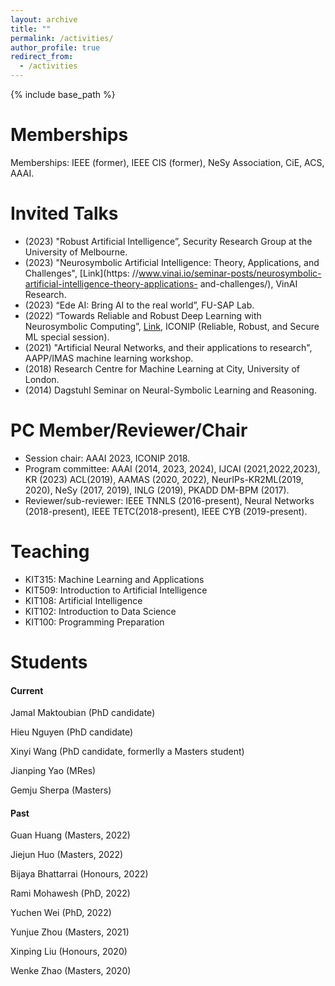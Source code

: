 ```yaml
---
layout: archive
title: ""
permalink: /activities/
author_profile: true
redirect_from:
  - /activities
---
```


{% include base_path %}

Memberships
======
Memberships: IEEE (former), IEEE CIS (former), NeSy Association, CiE, ACS, AAAI.

Invited Talks
======
* (2023) "Robust Artificial Intelligence”, Security Research Group at the University of Melbourne.
* (2023) "Neurosymbolic Artificial Intelligence: Theory, Applications, and Challenges", [Link](https: //www.vinai.io/seminar-posts/neurosymbolic-artificial-intelligence-theory-applications- and-challenges/), VinAI Research.
* (2023) “Ede AI: Bring AI to the real world”, FU-SAP Lab.
* (2022) “Towards Reliable and Robust Deep Learning with Neurosymbolic Computing”, [Link](https://sites.google.com/view/reliablemldl2022/home), ICONIP (Reliable, Robust, and
Secure ML special session).
* (2021) "Artificial Neural Networks, and their applications to research", AAPP/IMAS machine learning workshop.
* (2018) Research Centre for Machine Learning at City, University of London.
* (2014) Dagstuhl Seminar on Neural-Symbolic Learning and Reasoning.
 
PC Member/Reviewer/Chair
======
* Session chair: AAAI 2023, ICONIP 2018.
* Program committee: AAAI (2014, 2023, 2024), IJCAI (2021,2022,2023), KR (2023) ACL(2019), AAMAS (2020,
2022), NeurIPs-KR2ML(2019, 2020), NeSy (2017, 2019), INLG (2019), PKADD DM-BPM
(2017).
* Reviewer/sub-reviewer: IEEE TNNLS (2016-present), Neural Networks (2018-present), IEEE
TETC(2018-present), IEEE CYB (2019-present).


Teaching
======
* KIT315: Machine Learning and Applications
* KIT509: Introduction to Artificial Intelligence
* KIT108: Artificial Intelligence
* KIT102: Introduction to Data Science
* KIT100: Programming Preparation

Students
======
#### Current
Jamal Maktoubian (PhD candidate)

Hieu Nguyen (PhD candidate)

Xinyi Wang (PhD candidate, formerlly a Masters student)

Jianping Yao (MRes)

Gemju Sherpa (Masters)

#### Past

Guan Huang (Masters, 2022)

Jiejun Huo (Masters, 2022)

Bijaya Bhattarrai (Honours, 2022)

Rami Mohawesh (PhD, 2022)

Yuchen Wei (PhD, 2022)

Yunjue Zhou (Masters, 2021)

Xinping Liu (Honours, 2020)

Wenke Zhao  (Masters, 2020)


